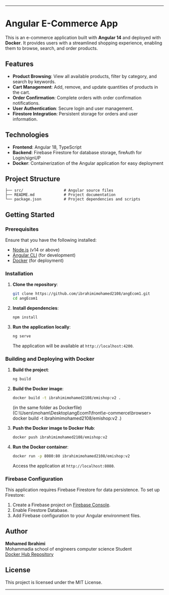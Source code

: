 
---

# Angular E-Commerce App

This is an e-commerce application built with **Angular 14** and deployed with **Docker**. It provides users with a streamlined shopping experience, enabling them to browse, search, and order products.

## Features

- **Product Browsing**: View all available products, filter by category, and search by keywords.
- **Cart Management**: Add, remove, and update quantities of products in the cart.
- **Order Confirmation**: Complete orders with order confirmation notifications.
- **User Authentication**: Secure login and user management.
- **Firestore Integration**: Persistent storage for orders and user information.

## Technologies

- **Frontend**: Angular 18, TypeScript
- **Backend**: Firebase Firestore for database storage, fireAuth for Login/signUP
- **Docker**: Containerization of the Angular application for easy deployment

## Project Structure

```plaintext (not all included)
├── src/                  # Angular source files
├── README.md             # Project documentation
└── package.json          # Project dependencies and scripts
```

## Getting Started

### Prerequisites

Ensure that you have the following installed:

- [Node.js](https://nodejs.org/) (v14 or above)
- [Angular CLI](https://angular.io/cli) (for development)
- [Docker](https://www.docker.com/) (for deployment)

### Installation

1. **Clone the repository**:
    ```bash
    git clone https://github.com/ibrahimimohamed2108/angEcom1.git
    cd angEcom1
    ```

2. **Install dependencies**:
    ```bash
    npm install
    ```

3. **Run the application locally**:
    ```bash
    ng serve
    ```
   The application will be available at `http://localhost:4200`.

### Building and Deploying with Docker

1. **Build the project**:
    ```bash
    ng build 
    ```

2. **Build the Docker image**:
    ```bash
    docker build -t ibrahimimohamed2108/emishop:v2 .
    ```
    (in the same folder as Dockerfile)
    (C:\Users\moham\Desktop\angEcom1\front\e-commerce\browser>  docker build -t ibrahimimohamed2108/emishop:v2 .)
3. **Push the Docker image to Docker Hub**:
    ```bash
    docker push ibrahimimohamed2108/emishop:v2
    ```

4. **Run the Docker container**:
    ```bash
    docker run -p 8080:80 ibrahimimohamed2108/emishop:v2
    ```
   Access the application at `http://localhost:8080`.

### Firebase Configuration

This application requires Firebase Firestore for data persistence. To set up Firestore:

1. Create a Firebase project on [Firebase Console](https://console.firebase.google.com/).
2. Enable Firestore Database.
3. Add Firebase configuration to your Angular environment files.

## Author

**Mohamed Ibrahimi**  
Mohammadia school of engineers computer science Student  
[Docker Hub Repository](https://hub.docker.com/repository/docker/ibrahimimohamed2108/emishop)

## License

This project is licensed under the MIT License.

---

